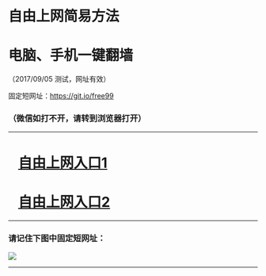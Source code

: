 ﻿# 自由上网简易方法

# 电脑、手机一键翻墙

（2017/09/05 测试，网址有效）

固定短网址：https://git.io/free99

### （微信如打不开，请转到浏览器打开）


***





# &nbsp;&nbsp; <a href="http://ft289951473.fwq-tz1001.xyz/fwqtz01.html?t=090500124632 " target="_blank">自由上网入口1</a>
# &nbsp;&nbsp; <a href="http://ft929717283.fwq-tz1002.xyz/fwqtz02.html?t=09050011592 " target="_blank">自由上网入口2</a>
***

### 请记住下图中固定短网址：

<img src="https://s3-us-west-2.amazonaws.com/fwq-1001/yjfq-20170905okok.png" /> 


***

